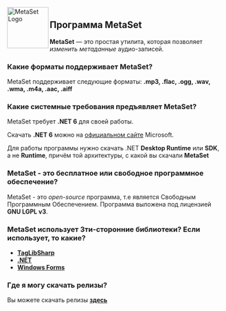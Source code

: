 <img width="96" height="96" align="left" alt="MetaSet Logo"  src="MetaSet Gradient Logo.png">

## Программа MetaSet
**MetaSet** — это простая утилита, которая позволяет *изменить метаданные* аудио-записей.

### Какие форматы поддерживает MetaSet?
  MetaSet поддерживает следующие форматы: **.mp3, .flac, .ogg, .wav, .wma, .m4a, .aac, .aiff**
  
### Какие системные требования предъявляет MetaSet?
  MetaSet требует **.NET 6** для своей работы.
  
  Скачать **.NET 6** можно на [официальном сайте](http://https://dotnet.microsoft.com/en-us/download/dotnet) Microsoft.
  
  Для работы программы нужно скачать .NET **Desktop Runtime** или **SDK**, а не **Runtime**, причём той архитектуры, с какой вы скачали **MetaSet**
 
### MetaSet - это бесплатное или свободное программное обеспечение?
  MetaSet - это *open-source* программа, т.е является Свободным Программным Обеспечением. Программа выложена под лицензией **GNU LGPL v3**.

### MetaSet использует 3ти-сторонние библиотеки? Если использует, то какие?
  - **[TagLibSharp](http://github.com/mono/taglib-sharp)**
  - **[.NET](http://github.com/dotnet/core)**
  - **[Windows Forms](http://github.com/dotnet/winforms)**
  
### Где я могу скачать релизы?
  Вы можете скачать релизы [**здесь**](https://github.com/emildalalyan/MetaSet/releases) 
